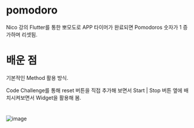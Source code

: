# pomodoro

Nico 강의
Flutter를 통한 뽀모도로 APP
타이머가 완료되면 Pomodoros 숫자가 1 증가하며 리셋됨.

# 배운 점
기본적인 Method 활용 방식.

Code Challenge를 통해 reset 버튼을 직접 추가해 보면서 
Start | Stop 
버튼 옆에 배치시켜보면서 Widget을 활용해 봄.
# 
![image](https://user-images.githubusercontent.com/88869529/211737269-284be044-d47a-4b15-b7a4-448ce9e6c0d4.png)

